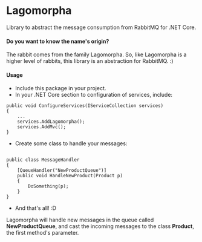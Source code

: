 ﻿# Lagomorpha

Library to abstract the message consumption from RabbitMQ for .NET Core.

#### Do you want to know the name's origin?

The rabbit comes from the family Lagomorpha. So, like Lagomorpha is a higher
level of rabbits, this library is an abstraction for RabbitMQ. :)

#### Usage

- Include this package in your project.
- In your .NET Core section to configuration of services, include:

~~~~
public void ConfigureServices(IServiceCollection services)
{
    ...
    services.AddLagomorpha();
    services.AddMvc();
}
~~~~

- Create some class to handle your messages:

~~~~

public class MessageHandler 
{
    [QueueHandler("NewProductQueue")]
    public void HandleNewProduct(Product p)
    {
        DoSomething(p);    
    }
}

~~~~

- And that's all! :D

Lagomorpha will handle new messages in the queue called **NewProductQueue**, and
cast the incoming messages to the class **Product**, the first method's parameter.
